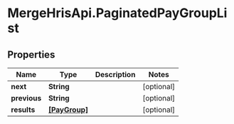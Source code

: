 # MergeHrisApi.PaginatedPayGroupList

## Properties

Name | Type | Description | Notes
------------ | ------------- | ------------- | -------------
**next** | **String** |  | [optional] 
**previous** | **String** |  | [optional] 
**results** | [**[PayGroup]**](PayGroup.md) |  | [optional] 


